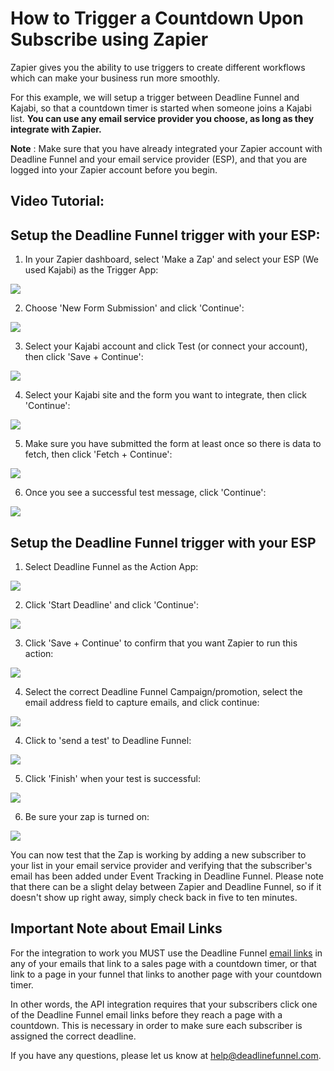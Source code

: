 # How to Trigger a Countdown Upon Subscribe using Zapier

Zapier gives you the ability to use triggers to create different workflows which can make your business run more smoothly.

For this example, we will setup a trigger between Deadline Funnel and Kajabi, so that a countdown timer is started when someone joins a Kajabi list. **You can use any email service provider you choose, as long as they integrate with Zapier.**

**Note** : Make sure that you have already integrated your Zapier account with Deadline Funnel and your email service provider \(ESP\), and that you are logged into your Zapier account before you begin.

## Video Tutorial:

## Setup the Deadline Funnel trigger with your ESP:

1. In your Zapier dashboard, select 'Make a Zap' and select your ESP \(We used Kajabi\) as the Trigger App:

![](https://s3.amazonaws.com/helpscout.net/docs/assets/53974d6ce4b0c76107b109d1/images/5b4e32c40428631d7a890817/file-rZy4tMTm2v.png)

2. Choose 'New Form Submission' and click 'Continue':

![](https://s3.amazonaws.com/helpscout.net/docs/assets/53974d6ce4b0c76107b109d1/images/5c33b5dc2c7d3a31944fc216/file-Aszc4g7ret.png)

3. Select your Kajabi account and click Test \(or connect your account\), then click 'Save + Continue':

![](https://s3.amazonaws.com/helpscout.net/docs/assets/53974d6ce4b0c76107b109d1/images/5b4e333e0428631d7a89081d/file-j7Ax9edANp.png)

4. Select your Kajabi site and the form you want to integrate, then click 'Continue':

![](https://s3.amazonaws.com/helpscout.net/docs/assets/53974d6ce4b0c76107b109d1/images/5b4e33912c7d3a03f89cb2fb/file-VycA987pCO.png)

5. Make sure you have submitted the form at least once so there is data to fetch, then click 'Fetch + Continue':

![](https://s3.amazonaws.com/helpscout.net/docs/assets/53974d6ce4b0c76107b109d1/images/5b4e34190428631d7a890827/file-BIjv37B0we.png)

6. Once you see a successful test message, click 'Continue':

![](https://s3.amazonaws.com/helpscout.net/docs/assets/53974d6ce4b0c76107b109d1/images/5b4e34850428631d7a890832/file-OkdPAgDvO3.png)

## Setup the Deadline Funnel trigger with your ESP

1. Select Deadline Funnel as the Action App:

![](https://s3.amazonaws.com/helpscout.net/docs/assets/53974d6ce4b0c76107b109d1/images/5b4e36150428631d7a890848/file-wQ81pAOGXK.png)

2. Click 'Start Deadline' and click 'Continue':

![](https://s3.amazonaws.com/helpscout.net/docs/assets/53974d6ce4b0c76107b109d1/images/5b4e369e0428631d7a89084c/file-L9MYTY08NX.png)

3. Click 'Save + Continue' to confirm that you want Zapier to run this action:

![](https://s3.amazonaws.com/helpscout.net/docs/assets/53974d6ce4b0c76107b109d1/images/5b4e37080428631d7a890853/file-9lEvsMYaO1.png)

4. Select the correct Deadline Funnel Campaign/promotion, select the email address field to capture emails, and click continue:

![](https://s3.amazonaws.com/helpscout.net/docs/assets/53974d6ce4b0c76107b109d1/images/5b4e37530428631d7a890855/file-M7LuOwsFw8.png)

4. Click to 'send a test' to Deadline Funnel:

![](https://s3.amazonaws.com/helpscout.net/docs/assets/53974d6ce4b0c76107b109d1/images/5b4e377b0428631d7a890859/file-7sleCfXdTS.png)

5. Click 'Finish' when your test is successful:

![](https://s3.amazonaws.com/helpscout.net/docs/assets/53974d6ce4b0c76107b109d1/images/5b4e37c92c7d3a03f89cb33f/file-IxSEb1BPrm.png)

6. Be sure your zap is turned on:

![](https://s3.amazonaws.com/helpscout.net/docs/assets/53974d6ce4b0c76107b109d1/images/5b2d66370428632c466b3e66/file-51FsaH3G8K.png)

You can now test that the Zap is working by adding a new subscriber to your list in your email service provider and verifying that the subscriber's email has been added under Event Tracking in Deadline Funnel. Please note that there can be a slight delay between Zapier and Deadline Funnel, so if it doesn't show up right away, simply check back in five to ten minutes.

## Important Note about Email Links

For the integration to work you MUST use the Deadline Funnel [email links](http://documentation.deadlinefunnel.com/article/16-expiring-links) in any of your emails that link to a sales page with a countdown timer, or that link to a page in your funnel that links to another page with your countdown timer.

In other words, the API integration requires that your subscribers click one of the Deadline Funnel email links before they reach a page with a countdown. This is necessary in order to make sure each subscriber is assigned the correct deadline.

If you have any questions, please let us know at [help@deadlinefunnel.com](mailto:mailto:help@deadlinefunnel.com).


